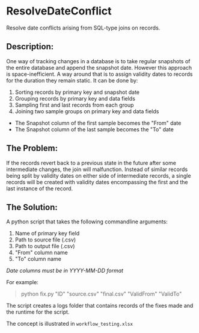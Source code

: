 # ResolveDateConflict
Resolve date conflicts arising from SQL-type joins on records.

## Description:
One way of tracking changes in a database is to take regular snapshots of the entire database and append the snapshot date. However this approach is space-inefficient. A way around that is to assign validity dates to records for the duration they remain static. It can be done by:

1. Sorting records by primary key and snapshot date
2. Grouping records by primary key and data fields
3. Sampling first and last records from each group
4. Joining two sample groups on primary key and data fields
  - The Snapshot column of the first sample becomes the "From" date
  - The Snapshot column of the last sample becomes the "To" date

## The Problem:
If the records revert back to a previous state in the future after some intermediate changes, the join will malfunction. Instead of similar records being split by validity dates on either side of intermediate records, a single records will be created with validity dates encompassing the first and the last instance of the record.

## The Solution:
A python script that takes the following commandline arguments:

1. Name of primary key field
2. Path to source file (.csv)
3. Path to output file (.csv)
4. "From" column name
5. "To" column name

*Date columns must be in YYYY-MM-DD format*

For example:

>python fix.py "ID" "source.csv" "final.csv" "ValidFrom" "ValidTo"

The script creates a logs folder that contains records of the fixes made and the runtime for the script.

The concept is illustrated in `workflow_testing.xlsx`
